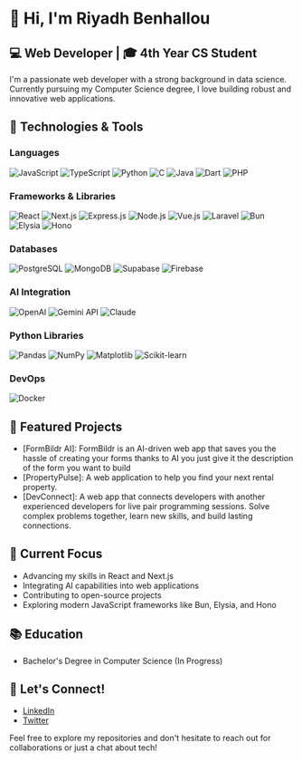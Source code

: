 # 👋 Hi, I'm Riyadh Benhallou

## 💻 Web Developer | 🎓 4th Year CS Student

I'm a passionate web developer with a strong background in data science. Currently pursuing my Computer Science degree, I love building robust and innovative web applications.

## 🚀 Technologies & Tools

### Languages

![JavaScript](https://img.shields.io/badge/-JavaScript-F7DF1E?style=flat-square&logo=javascript&logoColor=black)
![TypeScript](https://img.shields.io/badge/-TypeScript-3178C6?style=flat-square&logo=typescript&logoColor=white)
![Python](https://img.shields.io/badge/-Python-3776AB?style=flat-square&logo=python&logoColor=white)
![C](https://img.shields.io/badge/-C-A8B9CC?style=flat-square&logo=c&logoColor=black)
![Java](https://img.shields.io/badge/-Java-007396?style=flat-square&logo=java&logoColor=white)
![Dart](https://img.shields.io/badge/-Dart-0175C2?style=flat-square&logo=dart&logoColor=white)
![PHP](https://img.shields.io/badge/-PHP-777BB4?style=flat-square&logo=php&logoColor=white)

### Frameworks & Libraries

![React](https://img.shields.io/badge/-React-61DAFB?style=flat-square&logo=react&logoColor=black)
![Next.js](https://img.shields.io/badge/-Next.js-000000?style=flat-square&logo=next.js&logoColor=white)
![Express.js](https://img.shields.io/badge/-Express.js-000000?style=flat-square&logo=express&logoColor=white)
![Node.js](https://img.shields.io/badge/-Node.js-339933?style=flat-square&logo=node.js&logoColor=white)
![Vue.js](https://img.shields.io/badge/-Vue.js-4FC08D?style=flat-square&logo=vue.js&logoColor=white)
![Laravel](https://img.shields.io/badge/-Laravel-FF2D20?style=flat-square&logo=laravel&logoColor=white)
![Bun](https://img.shields.io/badge/-Bun-000000?style=flat-square&logo=bun&logoColor=white)
![Elysia](https://img.shields.io/badge/-Elysia-00A98F?style=flat-square&logo=elysia&logoColor=white)
![Hono](https://img.shields.io/badge/-Hono-FF6B6B?style=flat-square&logo=hono&logoColor=white)

### Databases

![PostgreSQL](https://img.shields.io/badge/-PostgreSQL-336791?style=flat-square&logo=postgresql&logoColor=white)
![MongoDB](https://img.shields.io/badge/-MongoDB-47A248?style=flat-square&logo=mongodb&logoColor=white)
![Supabase](https://img.shields.io/badge/-Supabase-3ECF8E?style=flat-square&logo=supabase&logoColor=white)
![Firebase](https://img.shields.io/badge/-Firebase-FFCA28?style=flat-square&logo=firebase&logoColor=black)

### AI Integration

![OpenAI](https://img.shields.io/badge/-OpenAI-412991?style=flat-square&logo=openai&logoColor=white)
![Gemini API](https://img.shields.io/badge/-Gemini%20API-4285F4?style=flat-square&logo=google&logoColor=white)
![Claude](https://img.shields.io/badge/-Claude-000000?style=flat-square&logo=anthropic&logoColor=white)

### Python Libraries

![Pandas](https://img.shields.io/badge/-Pandas-150458?style=flat-square&logo=pandas&logoColor=white)
![NumPy](https://img.shields.io/badge/-NumPy-013243?style=flat-square&logo=numpy&logoColor=white)
![Matplotlib](https://img.shields.io/badge/-Matplotlib-11557c?style=flat-square&logo=python&logoColor=white)
![Scikit-learn](https://img.shields.io/badge/-Scikit--learn-F7931E?style=flat-square&logo=scikit-learn&logoColor=white)

### DevOps

![Docker](https://img.shields.io/badge/-Docker-2496ED?style=flat-square&logo=docker&logoColor=white)

## 🌟 Featured Projects

- [FormBildr AI]: FormBildr is an AI-driven web app that saves you the hassle of creating your forms thanks to AI you just give it the description of the form you want to build
- [PropertyPulse]: A web application to help you find your next rental property.
- [DevConnect]: A web app that connects developers with another experienced developers for live pair programming sessions. Solve complex problems together, learn new skills, and build lasting connections.

## 🎯 Current Focus

- Advancing my skills in React and Next.js
- Integrating AI capabilities into web applications
- Contributing to open-source projects
- Exploring modern JavaScript frameworks like Bun, Elysia, and Hono

## 📚 Education

- Bachelor's Degree in Computer Science (In Progress)

## 🤝 Let's Connect!

- [LinkedIn](https://www.linkedin.com/in/riyadh-benhallou-8a9101291)
- [Twitter](https://x.com/RiadhBenhallou)

Feel free to explore my repositories and don't hesitate to reach out for collaborations or just a chat about tech!
